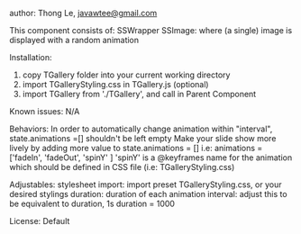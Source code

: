author: Thong Le, javawtee@gmail.com

This component consists of:
SSWrapper
SSImage: where (a single) image is displayed with a random animation

Installation:
1. copy TGallery folder into your current working directory
2. import TGalleryStyling.css in TGallery.js (optional)
3. import TGallery from './TGallery', and call <TGallery /> in Parent Component

Known issues: N/A

Behaviors:
In order to automatically change animation within "interval", state.animations =[] shouldn't be left empty
Make your slide show more lively by adding more value to state.animations = []
i.e: animations = ['fadeIn', 'fadeOut', 'spinY' ]
'spinY' is a @keyframes name for the animation which should be defined in CSS file (i.e: TGalleryStyling.css)

Adjustables:
stylesheet import: import preset TGalleryStyling.css, or your desired stylings
duration: duration of each animation
interval: adjust this to be equivalent to duration, 1s duration = 1000

License: Default